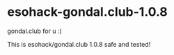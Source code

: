# esohack-gondal.club-1.0.8
gondal.club for u :)

This is esohack/gondal.club 1.0.8 safe and tested!
